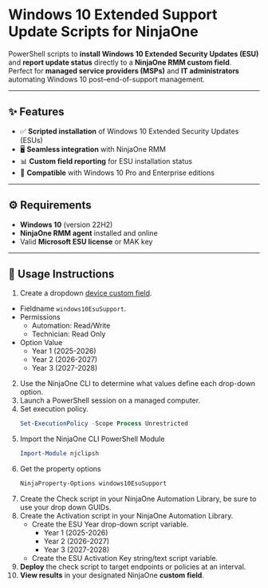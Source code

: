 # Windows 10 Extended Support Update Scripts for NinjaOne

PowerShell scripts to **install Windows 10 Extended Security Updates (ESU)** and **report update status** directly to a **NinjaOne RMM custom field**.  
Perfect for **managed service providers (MSPs)** and **IT administrators** automating Windows 10 post–end-of-support management.

---

## ✨ Features

- ✅ **Scripted installation** of Windows 10 Extended Security Updates (ESUs)  
- 🖥️ **Seamless integration** with NinjaOne RMM  
- 📊 **Custom field reporting** for ESU installation status  
- 🧰 **Compatible** with Windows 10 Pro and Enterprise editions  

---

## ⚙️ Requirements

- **Windows 10** (version 22H2)  
- **NinjaOne RMM agent** installed and online  
- Valid **Microsoft ESU license** or MAK key  

---

## 🧩 Usage Instructions

1. Create a dropdown [device custom field](https://ninjarmm.zendesk.com/hc/en-us/articles/360060920631).
  - Fieldname `windows10EsuSupport`.
  - Permissions
    - Automation: Read/Write
    - Technician: Read Only
  - Option Value
    - Year 1 (2025-2026)
    - Year 2 (2026-2027)
    - Year 3 (2027-2028)
2. Use the NinjaOne CLI to determine what values define each drop-down option.
  1. Launch a PowerShell session on a managed computer.
  2. Set execution policy.
     ```PowerShell
     Set-ExecutionPolicy -Scope Process Unrestricted
     ```
   3. Import the NinjaOne CLI PowerShell Module
      ```PowerShell
      Import-Module njclipsh
      ```
   4. Get the property options
      ```PowerShell
      NinjaProperty-Options windows10EsuSupport
      ```
3. Create the Check script in your NinjaOne Automation Library, be sure to use your drop down GUIDs.
2. Create the Activation script in your NinjaOne Automation Library.
   - Create the ESU Year drop-down script variable.
     - Year 1 (2025-2026)
     - Year 2 (2026-2027)
     - Year 3 (2027-2028)
   - Create the ESU Activation Key string/text script variable.
3. **Deploy** the check script to target endpoints or policies at an interval.
4. **View results** in your designated NinjaOne **custom field**.
